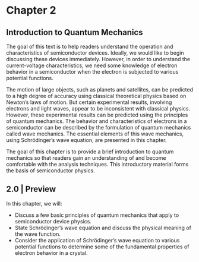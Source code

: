 # Chapter 2

## Introduction to Quantum Mechanics

The goal of this text is to help readers understand the operation and characteristics of semiconductor devices. Ideally, we would like to begin discussing these devices immediately. However, in order to understand the current-voltage characteristics, we need some knowledge of electron behavior in a semiconductor when the electron is subjected to various potential functions.

The motion of large objects, such as planets and satellites, can be predicted to a high degree of accuracy using classical theoretical physics based on Newton’s laws of motion. But certain experimental results, involving electrons and light waves, appear to be inconsistent with classical physics. However, these experimental results can be predicted using the principles of quantum mechanics. The behavior and characteristics of electrons in a semiconductor can be described by the formulation of quantum mechanics called wave mechanics. The essential elements of this wave mechanics, using Schrödinger’s wave equation, are presented in this chapter.

The goal of this chapter is to provide a brief introduction to quantum mechanics so that readers gain an understanding of and become comfortable with the analysis techniques. This introductory material forms the basis of semiconductor physics.

## 2.0 | Preview

In this chapter, we will:

- Discuss a few basic principles of quantum mechanics that apply to semiconductor device physics.
- State Schrödinger’s wave equation and discuss the physical meaning of the wave function.
- Consider the application of Schrödinger’s wave equation to various potential functions to determine some of the fundamental properties of electron behavior in a crystal.